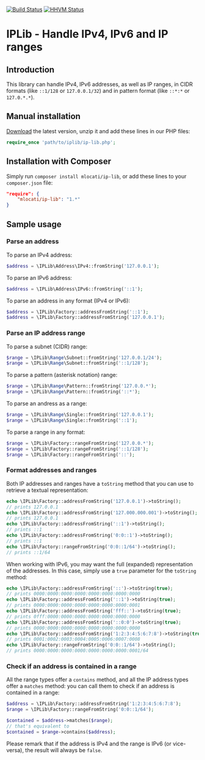 [![Build Status](https://api.travis-ci.org/mlocati/ip-lib.svg?branch=master)](https://travis-ci.org/mlocati/ip-lib)
[![HHVM Status](http://hhvm.h4cc.de/badge/mlocati/ip-lib.svg)](http://hhvm.h4cc.de/package/mlocati/ip-lib) 

# IPLib - Handle IPv4, IPv6 and IP ranges

## Introduction

This library can handle IPv4, IPv6 addresses, as well as IP ranges, in CIDR formats (like `::1/128` or `127.0.0.1/32`) and in pattern format (like `::*:*` or `127.0.*.*`).

## Manual installation

[Download](https://github.com/mlocati/ip-lib/releases) the latest version, unzip it and add these lines in our PHP files:

```php
require_once 'path/to/iplib/ip-lib.php';
```

## Installation with Composer

Simply run `composer install mlocati/ip-lib`, or add these lines to your `composer.json` file:

```json
"require": {
    "mlocati/ip-lib": "1.*"
}
```

## Sample usage

### Parse an address

To parse an IPv4 address:

```php
$address = \IPLib\Address\IPv4::fromString('127.0.0.1');
```

To parse an IPv6 address:

```php
$address = \IPLib\Address\IPv6::fromString('::1');
```

To parse an address in any format (IPv4 or IPv6):

```php
$address = \IPLib\Factory::addressFromString('::1');
$address = \IPLib\Factory::addressFromString('127.0.0.1');
```

### Parse an IP address range

To parse a subnet (CIDR) range:

```php
$range = \IPLib\Range\Subnet::fromString('127.0.0.1/24');
$range = \IPLib\Range\Subnet::fromString('::1/128');
```

To parse a pattern (asterisk notation) range:

```php
$range = \IPLib\Range\Pattern::fromString('127.0.0.*');
$range = \IPLib\Range\Pattern::fromString('::*');
```

To parse an andress as a range:

```php
$range = \IPLib\Range\Single::fromString('127.0.0.1');
$range = \IPLib\Range\Single::fromString('::1');
```

To parse a range in any format:

```php
$range = \IPLib\Factory::rangeFromString('127.0.0.*');
$range = \IPLib\Factory::rangeFromString('::1/128');
$range = \IPLib\Factory::rangeFromString('::');
```

### Format addresses and ranges

Both IP addresses and ranges have a `toString` method that you can use to retrieve a textual representation:
 
```php
echo \IPLib\Factory::addressFromString('127.0.0.1')->toString();
// prints 127.0.0.1
echo \IPLib\Factory::addressFromString('127.000.000.001')->toString();
// prints 127.0.0.1
echo \IPLib\Factory::addressFromString('::1')->toString();
// prints ::1
echo \IPLib\Factory::addressFromString('0:0::1')->toString();
// prints ::1
echo \IPLib\Factory::rangeFromString('0:0::1/64')->toString();
// prints ::1/64
```

When working with IPv6, you may want the full (expanded) representation of the addresses. In this case, simply use a `true` parameter for the `toString` method:

```php
echo \IPLib\Factory::addressFromString('::')->toString(true);
// prints 0000:0000:0000:0000:0000:0000:0000:0000
echo \IPLib\Factory::addressFromString('::1')->toString(true);
// prints 0000:0000:0000:0000:0000:0000:0000:0001
echo \IPLib\Factory::addressFromString('fff::')->toString(true);
// prints 0fff:0000:0000:0000:0000:0000:0000:0000
echo \IPLib\Factory::addressFromString('::0:0')->toString(true);
// prints 0000:0000:0000:0000:0000:0000:0000:0000
echo \IPLib\Factory::addressFromString('1:2:3:4:5:6:7:8')->toString(true);
// prints 0001:0002:0003:0004:0005:0006:0007:0008
echo \IPLib\Factory::rangeFromString('0:0::1/64')->toString();
// prints 0000:0000:0000:0000:0000:0000:0000:0001/64
```

### Check if an address is contained in a range

All the range types offer a `contains` method, and all the IP address types offer a `matches` method: you can call them to check if an address is contained in a range:

```php
$address = \IPLib\Factory::addressFromString('1:2:3:4:5:6:7:8');
$range = \IPLib\Factory::rangeFromString('0:0::1/64');

$contained = $address->matches($range);
// that's equivalent to
$contained = $range->contains($address);
```

Please remark that if the address is IPv4 and the range is IPv6 (or vice-versa), the result will always be `false`.
